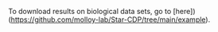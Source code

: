 
To download results on biological data sets, go to [here])(https://github.com/molloy-lab/Star-CDP/tree/main/example).


